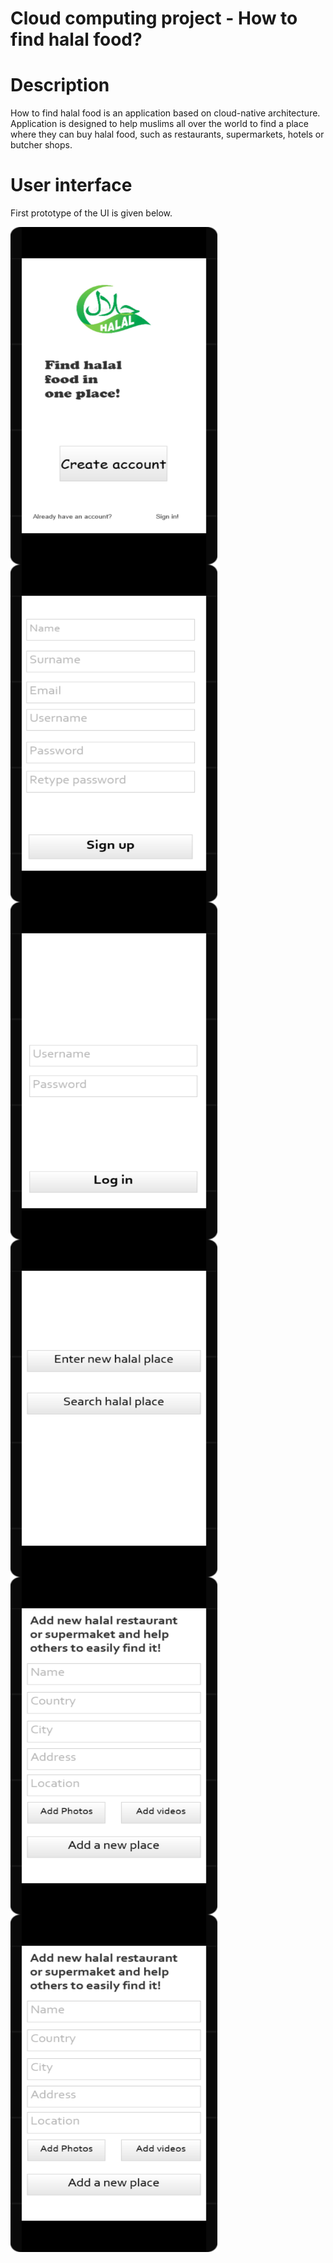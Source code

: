 # Cloud computing project - How to find halal food?
# Description
How to find halal food is an application based on cloud-native architecture. Application is designed to help muslims all over the world to find a place where they can buy halal food, such as restaurants, supermarkets, hotels or butcher shops.

# User interface 
First prototype of the UI is given below.

<a href="url"><img src="https://github.com/shalilcevicRSO/documentation/blob/main/images/UI/Screen%201.png" align="left" height="540" width="331" ></a>
<a href="url"><img src="https://github.com/shalilcevicRSO/documentation/blob/main/images/UI/SignUpScreen.png" align="left" height="540" width="331" ></a> 

<br>

<a href="url"><img src="https://github.com/shalilcevicRSO/documentation/blob/main/images/UI/LoginScreen.png" align="left" height="540" width="331" ></a>
<a href="url"><img src="https://github.com/shalilcevicRSO/documentation/blob/main/images/UI/MainPageScreen3.png" align="left" height="540" width="331" ></a> 

<br>

<a href="url"><img src="https://github.com/shalilcevicRSO/documentation/blob/main/images/UI/AddPlaceScreen.png" align="left" height="540" width="331" ></a>
<a href="url"><img src="https://github.com/shalilcevicRSO/documentation/blob/main/images/UI/AddPlaceScreen.png" align="left" height="540" width="331" ></a> 

<br>
